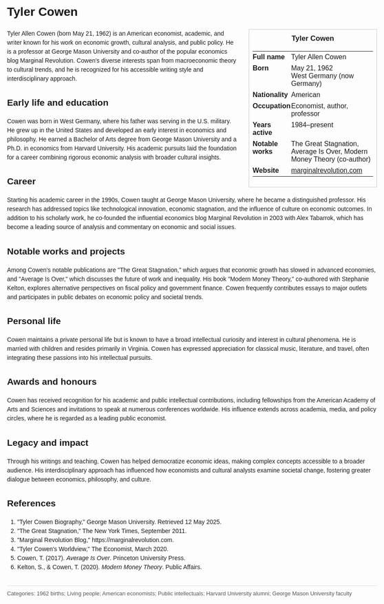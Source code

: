 <!DOCTYPE html>
<html>
<head>
  <title>Tyler Cowen – Profile</title>
  <style>
    body { font-family: Arial, sans-serif; margin: 2rem auto; max-width: 960px; line-height: 1.5; }
    aside.infobox { float: right; width: 280px; margin: 0 0 1rem 1.5rem; border: 1px solid #ccc; padding: 0.5rem; font-size: 0.9rem; }
    aside.infobox h3 { text-align: center; margin-top: 0; }
    aside.infobox table { width: 100%; border-collapse: collapse; }
    aside.infobox td { padding: 0.25rem 0; vertical-align: top; }
    h1 { margin-top: 0; }
    footer.categories { font-size: 0.8rem; color: #555; border-top: 1px solid #ddd; padding-top: 0.5rem; margin-top: 2rem; }
  </style>
</head>
<body>
  <h1>Tyler Cowen</h1>
  <aside class="infobox">
    <h3>Tyler Cowen</h3>
    <table>
      <tr><td><strong>Full name</strong></td><td>Tyler Allen Cowen</td></tr>
      <tr><td><strong>Born</strong></td><td>May 21, 1962<br>West Germany (now Germany)</td></tr>
      <tr><td><strong>Nationality</strong></td><td>American</td></tr>
      <tr><td><strong>Occupation</strong></td><td>Economist, author, professor</td></tr>
      <tr><td><strong>Years active</strong></td><td>1984–present</td></tr>
      <tr><td><strong>Notable works</strong></td><td>The Great Stagnation, Average Is Over, Modern Money Theory (co-author)</td></tr>
      <tr><td><strong>Website</strong></td><td><a href="https://marginalrevolution.com">marginalrevolution.com</a></td></tr>
    </table>
  </aside>
  <p>Tyler Allen Cowen (born May 21, 1962) is an American economist, academic, and writer known for his work on economic growth, cultural analysis, and public policy. He is a professor at George Mason University and co-author of the popular economics blog Marginal Revolution. Cowen's diverse interests span from macroeconomic theory to cultural trends, and he is recognized for his accessible writing style and interdisciplinary approach.</p>

  <h2>Early life and education</h2>
  <p>Cowen was born in West Germany, where his father was serving in the U.S. military. He grew up in the United States and developed an early interest in economics and philosophy. He earned a Bachelor of Arts degree from George Mason University and a Ph.D. in economics from Harvard University. His academic pursuits laid the foundation for a career combining rigorous economic analysis with broader cultural insights.</p>

  <h2>Career</h2>
  <p>Starting his academic career in the 1990s, Cowen taught at George Mason University, where he became a distinguished professor. His research has addressed topics like technological innovation, economic stagnation, and the influence of culture on economic outcomes. In addition to his scholarly work, he co-founded the influential economics blog Marginal Revolution in 2003 with Alex Tabarrok, which has become a leading source of analysis and commentary on economic and social issues.</p>

  <h2>Notable works and projects</h2>
  <p>Among Cowen's notable publications are "The Great Stagnation," which argues that economic growth has slowed in advanced economies, and "Average Is Over," which discusses the future of work and inequality. His book "Modern Money Theory," co-authored with Stephanie Kelton, explores alternative perspectives on fiscal policy and government finance. Cowen frequently contributes essays to major outlets and participates in public debates on economic policy and societal trends.</p>

  <h2>Personal life</h2>
  <p>Cowen maintains a private personal life but is known to have a broad intellectual curiosity and interest in cultural phenomena. He is married with children and resides primarily in Virginia. Cowen has expressed appreciation for classical music, literature, and travel, often integrating these passions into his intellectual pursuits.</p>

  <h2>Awards and honours</h2>
  <p>Cowen has received recognition for his academic and public intellectual contributions, including fellowships from the American Academy of Arts and Sciences and invitations to speak at numerous conferences worldwide. His influence extends across academia, media, and policy circles, where he is regarded as a leading public economist.</p>

  <h2>Legacy and impact</h2>
  <p>Through his writings and teaching, Cowen has helped democratize economic ideas, making complex concepts accessible to a broader audience. His interdisciplinary approach has influenced how economists and cultural analysts examine societal change, fostering greater dialogue between economics, philosophy, and culture.</p>

  <h2>References</h2>
  <ol>
    <li>"Tyler Cowen Biography," George Mason University. Retrieved 12 May 2025.</li>
    <li>"The Great Stagnation," The New York Times, September 2011.</li>
    <li>"Marginal Revolution Blog," https://marginalrevolution.com.</li>
    <li>"Tyler Cowen's Worldview," The Economist, March 2020.</li>
    <li>Cowen, T. (2017). <i>Average Is Over</i>. Princeton University Press.</li>
    <li>Kelton, S., & Cowen, T. (2020). <i>Modern Money Theory</i>. Public Affairs.</li>
  </ol>

  <footer class="categories">Categories: 1962 births; Living people; American economists; Public intellectuals; Harvard University alumni; George Mason University faculty</footer>
</body>
</html>
